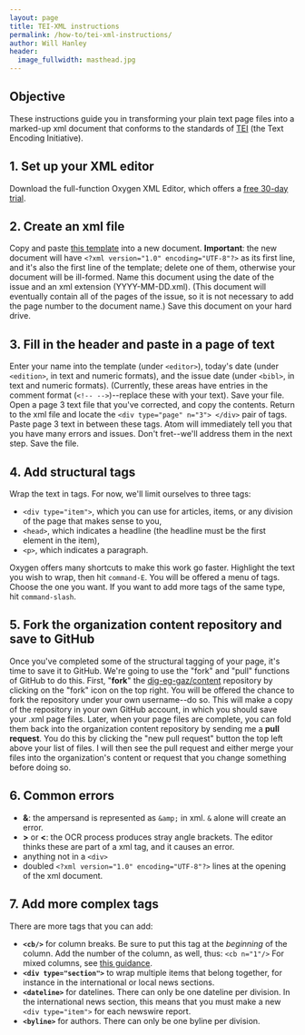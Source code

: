 ```yaml
---
layout: page
title: TEI-XML instructions
permalink: /how-to/tei-xml-instructions/
author: Will Hanley
header:
  image_fullwidth: masthead.jpg
---
```


## Objective
These instructions guide you in transforming your plain text page files into a marked-up xml document that conforms to the standards of [TEI](http://www.tei-c.org) (the Text Encoding Initiative).

## 1. Set up your XML editor
Download the full-function Oxygen XML Editor, which offers a [free 30-day trial](http://www.oxygenxml.com/xml_editor/register.html).

## 2. Create an xml file
Copy and paste [this template](https://raw.githubusercontent.com/dig-eg-gaz/boilerplates/master/empty-issue.xml) into a new document. **Important**: the new document will have `<?xml version="1.0" encoding="UTF-8"?>` as its first line, and it's also the first line of the template; delete one of them, otherwise your document will be ill-formed. Name this document using the date of the issue and an xml extension (YYYY-MM-DD.xml). (This document will eventually contain all of the pages of the issue, so it is not necessary to add the page number to the document name.) Save this document on your hard drive.

## 3. Fill in the header and paste in a page of text
Enter your name into the template (under `<editor>`), today's date (under `<edition>`, in text and numeric formats), and the issue date (under `<bibl>`, in text and numeric formats). (Currently, these areas have entries in the comment format (`<!-- -->`)--replace these with your text). Save your file. Open a page 3 text file that you've corrected, and copy the contents. Return to the xml file and locate the `<div type="page" n="3"> </div>` pair of tags. Paste page 3 text in between these tags. Atom will immediately tell you that you have many errors and issues. Don't fret--we'll address them in the next step. Save the file.

## 4. Add structural tags
Wrap the text in tags. For now, we'll limit ourselves to three tags:
-  `<div type="item">`, which you can use for articles, items, or any division of the page that makes sense to you,
- `<head>`, which indicates a headline (the headline must be the first element in the item),
- `<p>`, which indicates a paragraph.

Oxygen offers many shortcuts to make this work go faster. Highlight the text you wish to wrap, then hit `command-E`. You will be offered a menu of tags. Choose the one you want. If you want to add more tags of the same type, hit `command-slash`.

## 5. Fork the organization content repository and save to GitHub

Once you've completed some of the structural tagging of your page, it's time to save it to GitHub. We're going to use the "fork" and "pull" functions of GitHub to do this. First, "**fork**" the [dig-eg-gaz/content](https://github.com/dig-eg-gaz/content) repository by clicking on the "fork" icon on the top right. You will be offered the chance to fork the repository under your own username--do so. This will make a copy of the repository in your own GitHub account, in which you should save your .xml page files. Later, when your page files are complete, you can fold them back into the organization content repository by sending me a **pull request**. You do this by clicking the "new pull request" button the top left above your list of files. I will then see the pull request and either merge your files into the organization's content or request that you change something before doing so.

## 6. Common errors
- **&**: the ampersand is represented as `&amp;` in xml. `&` alone will create an error.
- **>** or **<**: the OCR process produces stray angle brackets. The editor thinks these are part of a xml tag, and it causes an error.
- anything not in a `<div>`
- doubled `<?xml version="1.0" encoding="UTF-8"?>` lines at the opening of the xml document.

## 7. Add more complex tags
There are more tags that you can add:
- **`<cb/>`** for column breaks. Be sure to put this tag at the *beginning* of the column. Add the number of the column, as well, thus: `<cb n="1"/>` For mixed columns, see [this guidance](http://dcs.library.virginia.edu/digital-stewardship-services/tei-encoding-guidelines/#cb).
- **`<div type="section">`** to wrap multiple items that belong together, for instance in the international or local news sections.
- **`<dateline>`** for datelines. There can only be one dateline per division. In the international news section, this means that you must make a new `<div type="item">` for each newswire report.
- **`<byline>`** for authors. There can only be one byline per division.
